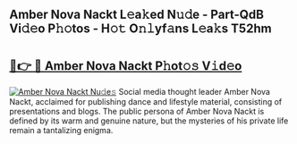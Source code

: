 ## Amber Nova Nackt L𝚎a𝚔ed N𝚞𝚍e - Part-QdB Vi𝚍𝚎o P𝚑𝚘tos - H𝚘𝚝 O𝚗𝚕yf𝚊ns L𝚎a𝚔s T52hm

# <h2><a href="http://kfcbz5k.oniu.top/?m=Amber+Nova+Nackt">🔗👉 🔴 Amber Nova Nackt P𝚑ot𝚘𝚜 V𝚒d𝚎o</a></h2>

[![Amber Nova Nackt Nu𝚍e𝚜](https://i.imgur.com/0qMVB7G.gif)](http://kfcbz5k.oniu.top/?m=Amber+Nova+Nackt)
Social media thought leader Amber Nova Nackt, acclaimed for publishing dance and lifestyle material, consisting of presentations and blogs. The public persona of Amber Nova Nackt is defined by its warm and genuine nature, but the mysteries of his private life remain a tantalizing enigma.  
